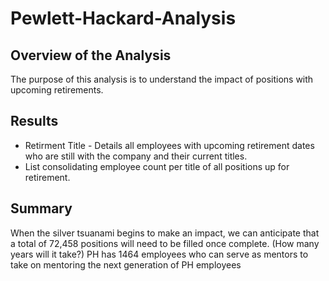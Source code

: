 # Pewlett-Hackard-Analysis

## Overview of the Analysis

The purpose of this analysis is to understand the impact of positions with upcoming retirements. 

## Results

* Retirment Title - Details all employees with upcoming retirement dates who are still with the company and their current titles.
* List consolidating employee count per title of all positions up for retirement.

## Summary

When the silver tsuanami begins to make an impact, we can anticipate that a total of 72,458 positions will need to be filled once complete.
(How many years will it take?)
PH has 1464 employees who can serve as mentors to take on mentoring the next generation of PH employees
